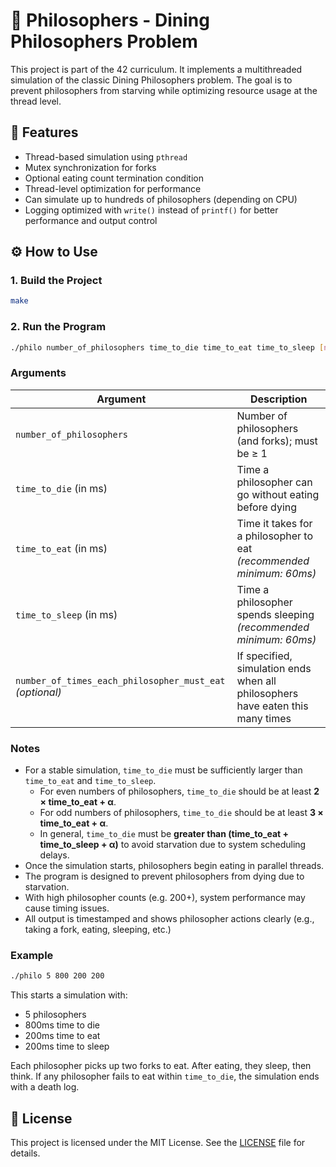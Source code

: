# 🧐 Philosophers - Dining Philosophers Problem

This project is part of the 42 curriculum. It implements a multithreaded simulation of the classic Dining Philosophers problem. The goal is to prevent philosophers from starving while optimizing resource usage at the thread level.

## 🚀 Features

- Thread-based simulation using `pthread`
- Mutex synchronization for forks
- Optional eating count termination condition
- Thread-level optimization for performance
- Can simulate up to hundreds of philosophers (depending on CPU)
- Logging optimized with `write()` instead of `printf()` for better performance and output control

## ⚙️ How to Use

### 1. Build the Project

```bash
make
```

### 2. Run the Program

```bash
./philo number_of_philosophers time_to_die time_to_eat time_to_sleep [number_of_times_each_philosopher_must_eat]
```

### Arguments

| Argument                                                 | Description                                                                    |
| -------------------------------------------------------- | ------------------------------------------------------------------------------ |
| `number_of_philosophers`                                 | Number of philosophers (and forks); must be ≥ 1                                |
| `time_to_die` (in ms)                                    | Time a philosopher can go without eating before dying                          |
| `time_to_eat` (in ms)                                    | Time it takes for a philosopher to eat _(recommended minimum: 60ms)_           |
| `time_to_sleep` (in ms)                                  | Time a philosopher spends sleeping _(recommended minimum: 60ms)_               |
| `number_of_times_each_philosopher_must_eat` _(optional)_ | If specified, simulation ends when all philosophers have eaten this many times |

### Notes

- For a stable simulation, `time_to_die` must be sufficiently larger than `time_to_eat` and `time_to_sleep`.
  - For even numbers of philosophers, `time_to_die` should be at least **2 × time_to_eat + α**.
  - For odd numbers of philosophers, `time_to_die` should be at least **3 × time_to_eat + α**.
  - In general, `time_to_die` must be **greater than (time_to_eat + time_to_sleep + α)** to avoid starvation due to system scheduling delays.
- Once the simulation starts, philosophers begin eating in parallel threads.
- The program is designed to prevent philosophers from dying due to starvation.
- With high philosopher counts (e.g. 200+), system performance may cause timing issues.
- All output is timestamped and shows philosopher actions clearly (e.g., taking a fork, eating, sleeping, etc.)

### Example

```bash
./philo 5 800 200 200
```

This starts a simulation with:

- 5 philosophers
- 800ms time to die
- 200ms time to eat
- 200ms time to sleep

Each philosopher picks up two forks to eat. After eating, they sleep, then think. If any philosopher fails to eat within `time_to_die`, the simulation ends with a death log.

## 📜 License

This project is licensed under the MIT License.
See the [LICENSE](./LICENSE) file for details.
